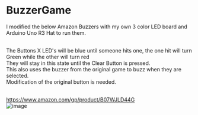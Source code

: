 # BuzzerGame

I modified the below Amazon Buzzers with my own 3 color LED board and Arduino Uno R3 Hat to run them. <br> <br>

The Buttons X LED's will be blue until someone hits one, the one hit will turn Green while the other will turn red <br>
They will stay in this state until the Clear Button is pressed. <br>
This also uses the buzzer from the original game to buzz when they are selected. <br>
Modification of the original button is needed. <br> <br>

https://www.amazon.com/gp/product/B07WJLD44G <br>
![image](https://github.com/ShawMerlin/BuzzerGame/assets/70423454/2b385391-7023-4d9d-a482-4b4c494db6ad)
